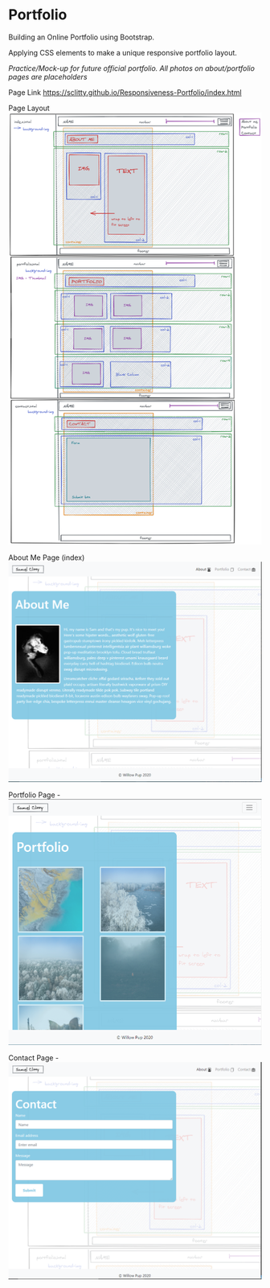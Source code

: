 # Portfolio

Building an Online Portfolio using Bootstrap.

Applying CSS elements to make a unique responsive portfolio layout. 

*Practice/Mock-up for future official portfolio. All photos on about/portfolio pages are placeholders*

Page Link
    https://sclitty.github.io/Responsiveness-Portfolio/index.html

Page Layout
    ![Page Layout](images/PageLayout.png)

About Me Page (index)
    ![About Me](images/AboutMe.PNG)

Portfolio Page -
    ![Portfolio](images/PortfolioPage.PNG)

Contact Page -
    ![Contact](images/ContactPage.PNG)



